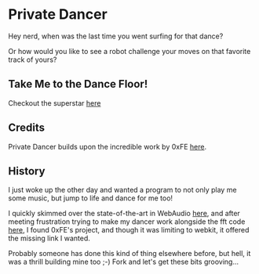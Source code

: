 Private Dancer
======

Hey nerd, when was the last time you went surfing for that dance?

Or how would you like to see a robot challenge your moves on that favorite track of yours?

Take Me to the Dance Floor!
----------------------------
Checkout the superstar [here][1]

Credits
-------
Private Dancer builds upon the incredible work by 0xFE [here][2].

History
-------
I just woke up the other day and wanted a program to not only play me some music, but jump to life
and dance for me too! 

I quickly skimmed over the state-of-the-art in WebAudio [here][3], and after meeting frustration
trying to make my dancer work alongside the fft code [here][4], I found 0xFE's project, and though
it was limiting to webkit, it offered the missing link I wanted.

Probably someone has done this kind of thing elsewhere before, but hell, it was a thrill building mine too ;-)
Fork and let's get these bits grooving...

[1]: http://ec2-23-20-20-93.compute-1.amazonaws.com/private_dancer/
[2]: https://github.com/0xfe/experiments/tree/master/www/wavebox "WaveBox"
[3]: http://www.w3.org/TR/webaudio/ "Web Audio"
[4]: https://wiki.mozilla.org/Audio_Data_API#Working_Audio_Data_Demos "Mozilla WebAudio Demos"


